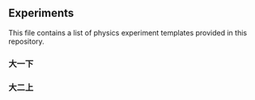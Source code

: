 ## Experiments

This file contains a list of physics experiment templates provided in this repository.

### 大一下

### 大二上
